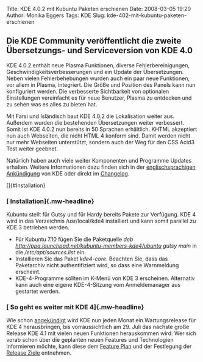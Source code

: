 Title: KDE 4.0.2 mit Kubuntu Paketen erschienen
Date: 2008-03-05 19:20
Author: Monika Eggers
Tags: KDE
Slug: kde-402-mit-kubuntu-paketen-erschienen

<h2>
<strong>Die KDE Community veröffentlicht die zweite Übersetzungs- und
Serviceversion von KDE 4.0  



</strong>

</h2>

KDE 4.0.2 enthält neue Plasma Funktionen, diverse Fehlerbereinigungen,
Geschwindigkeitsverbesserungen und ein Update der Übersetzungen. Neben
vielen Fehlerbehebungen wurden auch ein paar neue Funktionen, vor allem
in Plasma, integriert. Die Größe und Position des Panels kann nun
konfiguriert werden. Die verbesserte Sichtbarkeit von optionalen
Einstellungen vereinfacht es für neue Benutzer, Plasma zu entdecken und
zu sehen was es alles zu bieten hat.


Mit Farsi und Isländisch baut KDE 4.0.2 die Lokalisation weiter aus.
Außerdem wurden die bestehenden Übersetzungen weiter verbessert. Somit
ist KDE 4.0.2 nun bereits in 50 Sprachen erhältlich. KHTML akzeptiert
nun auch Webseiten, die nicht HTML 4 konform sind. Damit werden nicht
nur mehr Webseiten unterstützt, sondern auch der Weg für den CSS Acid3
Test weiter geebnet.


<!--break--><!--break-->

Natürlich haben auch viele weiter Komponenten und Programme Updates
erhalten. Weitere Informationen dazu finden sich in der
[englischsprachigen
Ankündigung](http://www.kde.org/announcements/announce-4.0.2.php "http://www.kde.org/announcements/announce-4.0.2.php") von KDE oder direkt im
[Changelog](http://www.kde.org/announcements/changelogs/changelog4_0_1to4_0_2.php "http://www.kde.org/announcements/changelogs/changelog4_0_1to4_0_2.php").


[]{#Installation}


### [ Installation]{.mw-headline}


Kubuntu stellt für Gutsy und für Hardy bereits Pakete zur Verfügung. KDE
4 wird in das Verzeichnis /usr/local/kde4 installiert und kann somit
parallel zu KDE 3 betrieben werden.


-   Für Kubuntu 7.10 fügen Sie die Paketquelle *deb
    <http://ppa.launchpad.net/kubuntu-members-kde4/ubuntu> gutsy main*
    in die */etc/apt/sources.list* ein.
-   Installieren Sie das Paket *kde4-core*. Beachten Sie, dass das
    Paketarchiv nicht authentifiziert wird, so dass eine Warnmeldung
    erscheint.
-   KDE-4-Programme sollten im K-Menü von KDE 3 erscheinen. Alternativ
    kann auch eine eigene KDE-4-Sitzung vom Anmeldemanager aus gestartet
    werden.


### [ So geht es weiter mit KDE 4]{.mw-headline}


Wie schon
[angekündigt](../../../../nachrichten/software/kde/releasefahrplan-f-r-kde-4 "http://www.kubuntu-de.org/nachrichten/software/kde/releasefahrplan-f-r-kde-4") wird KDE nun jeden Monat ein Wartungsrelease für KDE 4
herausbringen, bis vorraussichtlich am 29. Juli das nächste große
Release KDE 4.1 mit vielen neuen Funktionen herauskommen wird. Wer sich
vorab schon über die geplanten neuen Features und Technologien
informieren möchte, kann diese dem [Feature
Plan](http://techbase.kde.org/index.php?title=Schedules/KDE4/4.1_Feature_Plan "http://techbase.kde.org/index.php?title=Schedules/KDE4/4.1_Feature_Plan") und der Festlegung der [Release
Ziele](http://techbase.kde.org/index.php?title=Schedules/KDE4/4.1_Release_Goals "http://techbase.kde.org/index.php?title=Schedules/KDE4/4.1_Release_Goals") entnehmen.



